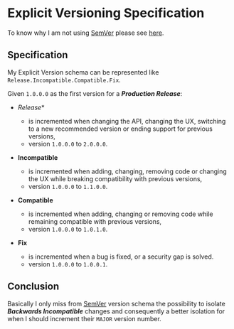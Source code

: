 # Explicit Versioning Specification

To know why I am not using [SemVer]((http://semver.org/)) please see [here](WHY.md).


## Specification

My Explicit Version schema can be represented like `Release.Incompatible.Compatible.Fix`.

Given `1.0.0.0` as the first version for a **_Production Release_**:

* *Release**
    + is incremented when changing the API, changing the UX, switching to a new recommended version or ending support for previous versions,
    + version `1.0.0.0` to `2.0.0.0`.

* **Incompatible**
    + is incremented when adding, changing, removing code or changing the UX while breaking compatibility with previous versions,
    + version `1.0.0.0` to `1.1.0.0`.

* **Compatible**
    + is incremented when adding, changing or removing code while remaining compatible with previous versions,
    + version `1.0.0.0` to `1.0.1.0`.

*  **Fix**
    + is incremented when a bug is fixed, or a security gap is solved.
    + version `1.0.0.0` to `1.0.0.1`.


## Conclusion

Basically I only miss from [SemVer]((http://semver.org/)) version schema the possibility to isolate
**_Backwards Incompatible_** changes and consequently a better isolation for when I should increment their `MAJOR`
version number.
